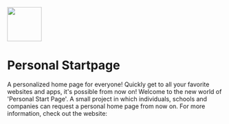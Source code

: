 <img src="https://media-hosting.imagekit.io/994ef6e14cd04ec9/persstart.svg?Expires=1838035872&Key-Pair-Id=K2ZIVPTIP2VGHC&Signature=dPGzSDBNPoFB3~AyLdXyJRRvC8vah0Xmtcjif91jMoAcLAYyXPPh0PQeD0AlwEMzvXWTthOLx3beAWvUBvouI1y3LrY-4iE8ZGGDoRf4wstdQ1n778KjJ6grqgtpz3qyxFyiNn9BfVnGZYmTzHKStNmglimaWxkRWiGZ9F0I5JbXIYxtdsCBNvvfX6Tx4NBM~BAwTMGwqV600~rLOpJwIk1EFIm4yJfAFFcwq7syIIvRo7~U0KELl0b~YQaIDuCWJWbfUqZVR7UwAv5ObYAFbAyJh9tUUXZEIXoTtaQxkBgATJhB9n8nSfLxC28v-rz7u-gwg35iS6n~61YCWa-ytA__" width="80">

# Personal Startpage
<p>A personalized home page for everyone! Quickly get to all your favorite websites and apps, it's possible from now on! Welcome to the new world of 'Personal Start Page'. A small project in which individuals, schools and companies can request a personal home page from now on. For more information, check out the website: <link></p>
